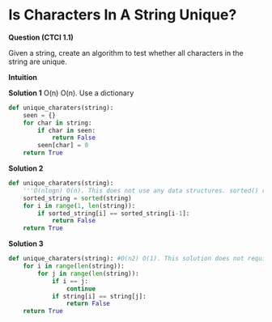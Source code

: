 # Is Characters In A String Unique?

**Question (CTCI 1.1)**

Given a string, create an algorithm to test whether all characters in the string are unique.

**Intuition**

**Solution 1**
O(n) O(n). Use a dictionary
```python
def unique_charaters(string): 
    seen = {}
    for char in string:
        if char in seen:
            return False
        seen[char] = 0
    return True
```
**Solution 2**
```python
def unique_charaters(string):
    '''O(nlogn) O(n). This does not use any data structures. sorted() return new list'''
    sorted_string = sorted(string)
    for i in range(1, len(string)):
        if sorted_string[i] == sorted_string[i-1]:
            return False
    return True
```
**Solution 3**
```python
def unique_charaters(string): #O(n2) O(1). This solution does not require extra space with a time tradeoff
    for i in range(len(string)):
        for j in range(len(string)):
            if i == j:
                continue
            if string[i] == string[j]:
                return False
    return True

```